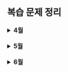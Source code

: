 ## 복습 문제 정리

<details>
  <summary><b>4월</b></summary>

| 날짜       | 유형                               | 상태 |
| ---------- | ---------------------------------- | ---- |
| 2025.04.02 | 문자열                             | ✅   |
| 2025.04.03 | 스택/큐                            | ✅   |
| 2025.04.04 | 정렬                               | ✅   |
| 2025.04.05 | 정렬 심화                          | ✅   |
| 2025.04.06 | 배열/문자열 + 조건 처리            | ✅   |
| 2025.04.07 | 문자열 → 배열 변환, 정렬, 합치기   | ✅   |
| 2025.04.08 | 완전탐색/브루트포스                | ✅   |
| 2025.04.09 | 조건문, 반복문 응용                | ✅   |
| 2025.04.10 | 배열 다루기 + 기본 연산            | ✅   |
| 2025.04.11 | 조건문 + 배열 응용                 | ✅   |
| 2025.04.12 | 문자열 + 조건 조합                 | ✅   |
| 2025.04.13 | 배열/문자열 + 조건 조합            | ✅   |
| 2025.04.14 | 완전탐색                           | ✅   |
| 2025.04.15 | 정렬                               | ✅   |
| 2025.04.16 | 약수, 배수, 나머지 연산 + 완전탐색 | ✅   |
| 2025.04.17 | 조건 + 반복문 심화                 | ✅   |
| 2025.04.18 | 완전탐색 + 정렬 조합               | ✅   |
| 2025.04.19 | 완전탐색 + 정렬 조합 + 조건 추가   | ✅   |
| 2025.04.20 | 스택/큐                            | ✅   |
| 2025.04.21 | 완전탐색 / 투포인터                | ✅   |
| 2025.04.22 | 문자열 조작 심화                   | ✅   |
| 2025.04.23 | 배열 순회 + 조건 처리              | ✅   |
| 2025.04.24 | 2차원 배열 탐색                    | ✅   |
| 2025.04.25 | 배열 정렬 응용                     | ✅   |
| 2025.04.26 | 완전탐색                           | ✅   |
| 2025.04.27 | 전체 복습                          | ✅   |
| 2025.04.28 | BFS                                | ✅   |
| 2025.04.29 | 완전탐색                           | ✅   |
| 2025.04.30 | BFS 심화                           | ✅   |

</details>

<br>

<details>
  <summary><b>5월</b></summary>

| 날짜       | 유형                                 | 상태 |
| ---------- | ------------------------------------ | ---- |
| 2025.05.01 | BFS 심화                             | ✅   |
| 2025.05.02 | 투포인터(슬라이딩 윈도우)            | ✅   |
| 2025.05.03 | 동적 프로그래밍(DP)                  | ✅   |
| 2025.05.04 | 주간복습                             | ✅   |
| 2025.05.05 | 기본누적합 + BFS 로직 복습           | ✅   |
| 2025.05.06 | 다익스트라(Dijkstra) + DFS 로직 복습 | ✅   |
| 2025.05.07 | KMP 알고리즘                         | ✅   |
| 2025.05.08 | DP 심화                              | ✅   |
| 2025.05.09 | 백트래킹 심화                        | ✅   |
| 2025.05.10 | 최장 증가 부분수열                   | ✅   |
| 2025.05.11 | 주간복습                             | ✅   |
| 2025.05.13 | 크루스칼 알고리즘                    | ✅   |
| 2025.05.14 | deque을 이용한 BFS                   | ✅   |
| 2025.05.15 | DP                                   | ✅   |
| 2025.05.16 | 백트래킹 + 가지치기(Pruning)         | ✅   |
| 2025.05.17 | LIS                                  | ✅   |
| 2025.05.18 | 기본틀 복습                          | ✅   |
| 2025.05.19 | 그리디 심화                          | ✅   |
| 2025.05.20 | MST                                  | ✅   |
| 2025.05.21 | 투포인터                             | ✅   |
| 2025.05.22 | 스택                                 | ✅   |
| 2025.05.23 | 투포인터(슬라이딩 윈도우)            | ✅   |
| 2025.05.24 | 카데인알고리즘                       | ✅   |
| 2025.05.25 | 해시맵                               | ✅   |
| 2025.05.26 | 그리디 심화                          | ✅   |
| 2025.05.27 | 격자 BFS/DFS                         | ✅   |
| 2025.05.28 | 다익스트라                           | ✅   |
| 2025.05.29 | 그래프                               | ✅   |
| 2025.05.30 | 해시맵+누적합                        | ✅   |
| 2025.05.31 | 격자 BFS                             | ✅   |

</details>

<br>

<details>
  <summary><b>6월</b></summary>

| 날짜       | 유형                   | 상태 |
| ---------- | ---------------------- | ---- |
| 2025.06.01 | BFS 심화(방문상태정의) | ✅   |
| 2025.06.02 | DFS 백트래킹           | ✅   |
| 2025.06.03 | 비트마스크 BFS         | ✅   |
| 2025.06.04 | 투포인터               | ✅   |

</details>
